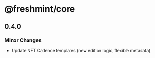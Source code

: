 # @freshmint/core

## 0.4.0

### Minor Changes

- Update NFT Cadence templates (new edition logic, flexible metadata)
